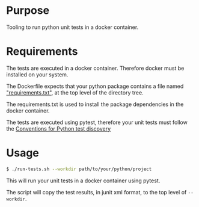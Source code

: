 # Purpose

Tooling to run python unit tests in a docker container.

# Requirements

The tests are executed in a docker container. Therefore docker must be installed on your system.

The Dockerfile expects that your python package contains a file named ["requirements.txt"](https://pip.readthedocs.io/en/1.1/requirements.html), at the top level of the directory tree. 

The requirements.txt is used to install the package dependencies in the docker container.

The tests are executed using pytest, therefore your unit tests must follow the [Conventions for Python test discovery](https://docs.pytest.org/en/latest/goodpractices.html)

# Usage

```bash
$ ./run-tests.sh --workdir path/to/your/python/project
```

This will run your unit tests in a docker container using pytest.

The script will copy the test results, in junit xml format, to the top level of `--workdir`.